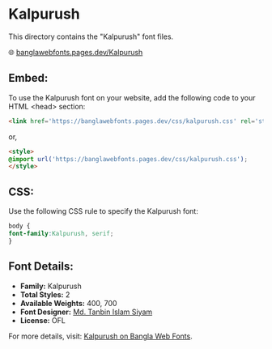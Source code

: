 # Kalpurush

This directory contains the "Kalpurush" font files.

🌐 [banglawebfonts.pages.dev/Kalpurush](https://banglawebfonts.pages.dev/kalpurush/#about)

## Embed:
To use the Kalpurush font on your website, add the following code to your HTML &lt;head&gt; section:
```html
<link href='https://banglawebfonts.pages.dev/css/kalpurush.css' rel='stylesheet'>
```

or,
```html
<style>
@import url('https://banglawebfonts.pages.dev/css/kalpurush.css');
</style>
```

## CSS:
Use the following CSS rule to specify the Kalpurush font:
```css
body {
font-family:Kalpurush, serif;
}
```

## Font Details:
- **Family:** Kalpurush
- **Total Styles:** 2
- **Available Weights:** 400, 700
- **Font Designer:** [Md. Tanbin Islam Siyam](https://github.com/potasiyam)
- **License:** OFL

For more details, visit: [Kalpurush on Bangla Web Fonts](https://banglawebfonts.pages.dev/kalpurush/#about).